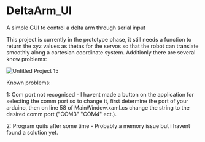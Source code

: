 # DeltaArm_UI
A simple GUI to control a delta arm through serial input

This project is currently in the prototype phase, it still needs a function to return the xyz values as thetas for the servos 
so that the robot can translate smoothly along a cartesian coordinate system. Additionly there are several know problems:

![Untitled Project 15](https://user-images.githubusercontent.com/78044374/160977757-f82b6d6d-ac65-4387-82fb-7df79fcd4c2d.png)

Known problems:

1: Com port not recognised - I havent made a button on the application for selecting the comm port so to change it, first determine the port of your arduino,
then on line 58 of MainWindow.xaml.cs change the string to the desired comm port ("COM3" "COM4" ect.).

2: Program quits after some time - Probably a memory issue but i havent found a solution yet.
